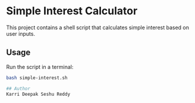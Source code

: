 # Simple Interest Calculator

This project contains a shell script that calculates simple interest based on user inputs.

## Usage
Run the script in a terminal:
```bash
bash simple-interest.sh

## Author
Karri Deepak Seshu Reddy
